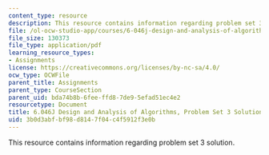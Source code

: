 ```yaml
---
content_type: resource
description: This resource contains information regarding problem set 3 solution.
file: /ol-ocw-studio-app/courses/6-046j-design-and-analysis-of-algorithms-spring-2012/3b0d3abfbf98d8147f04c4f5912f3e0b_MIT6_046JS12_ps3_sol.pdf
file_size: 130373
file_type: application/pdf
learning_resource_types:
- Assignments
license: https://creativecommons.org/licenses/by-nc-sa/4.0/
ocw_type: OCWFile
parent_title: Assignments
parent_type: CourseSection
parent_uid: bda74b8b-6fee-ffd8-7de9-5efad51ec4e2
resourcetype: Document
title: 6.046J Design and Analysis of Algorithms, Problem Set 3 Solutions
uid: 3b0d3abf-bf98-d814-7f04-c4f5912f3e0b
---
```

This resource contains information regarding problem set 3 solution.
